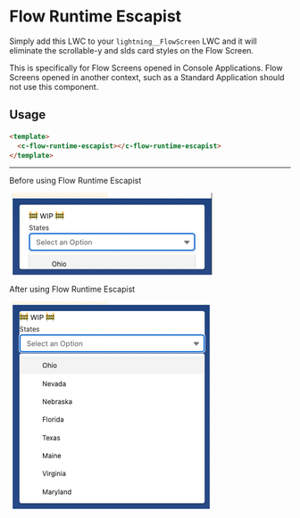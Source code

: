 # Flow Runtime Escapist

Simply add this LWC to your `lightning__FlowScreen` LWC and it will eliminate the scrollable-y and slds card styles on the Flow Screen.

This is specifically for Flow Screens opened in Console Applications. Flow Screens opened in another context, such as a Standard Application should not use this component.

## Usage

```html
<template>
  <c-flow-runtime-escapist></c-flow-runtime-escapist>
</template>
```

---

Before using Flow Runtime Escapist

![before](images/before.png)

After using Flow Runtime Escapist

![after](images/after.png)